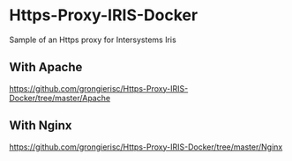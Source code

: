 # Https-Proxy-IRIS-Docker
Sample of an Https proxy for Intersystems Iris

## With Apache
https://github.com/grongierisc/Https-Proxy-IRIS-Docker/tree/master/Apache

## With Nginx
https://github.com/grongierisc/Https-Proxy-IRIS-Docker/tree/master/Nginx
